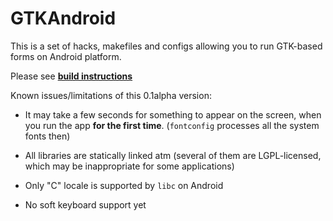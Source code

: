 GTKAndroid
==========

This is a set of hacks, makefiles and configs allowing you to run GTK-based forms on Android platform.

Please see [**build instructions**](https://github.com/eugals/GTKAndroid/wiki/Building)


Known issues/limitations of this 0.1alpha version:

- It may take a few seconds for something to appear on the screen, when you run the app **for the first time**.
(`fontconfig` processes all the system fonts then)

- All libraries are statically linked atm 
  (several of them are LGPL-licensed, which may be inappropriate for some applications)

- Only "C" locale is supported by `libc` on Android

- No soft keyboard support yet

